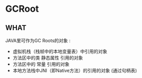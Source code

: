 # GCRoot
## WHAT
JAVA里可作为GC Roots的对象 :
 - 虚拟机栈（栈帧中的本地变量表）中引用的对象 
 - 方法区中的类 静态属性 引用的对象 
 - 方法区中的 常量 引用的对象 
 - 本地方法栈中JNI（即Native方法）的引用的对象 (通过句柄表)

